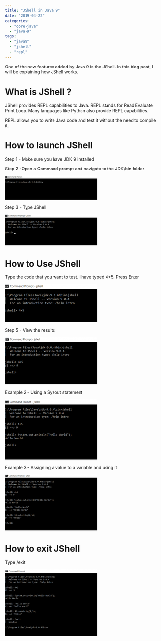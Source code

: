 ```yaml
---
title: "JShell in Java 9"
date: "2019-04-22"
categories: 
  - "core-java"
  - "java-9"
tags: 
  - "java9"
  - "jshell"
  - "repl"
---
```


One of the new features added by Java 9 is the JShell. In this blog post, I will be explaining how JShell works.

# What is JShell ?

JShell provides REPL capabilities to Java. REPL stands for Read Evaluate Print Loop. Many languages like Python also provide REPL capabilities.

REPL allows you to write Java code and test it without the need to compile it.

# How to launch JShell

Step 1 - Make sure you have JDK 9 installed

Step 2 -Open a Command prompt and navigate to the JDK\\bin folder

[![](images/Jshell1-300x78.png)](images/Jshell1.png)

Step 3 - Type JShell

[![](images/jshell2-300x101.png)](images/jshell2.png)

# How to Use JShell

Type the code that you want to test. I have typed 4+5. Press Enter

[![](images/jshell3-300x124.png)](images/jshell3.png)

Step 5 - View the results

![](images/Jshell4-300x154.png)

Example 2 - Using a Sysout statement

[![](images/jshell5-300x196.png)](images/jshell5.png)

Example 3 - Assigning a value to a variable and using it

[![](images/jshell6-300x182.png)](images/jshell6.png)

# How to exit JShell

Type /exit

[![](images/jshell7-300x217.png)](images/jshell7.png)
